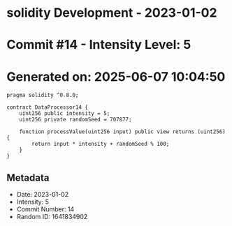﻿# solidity Development - 2023-01-02
# Commit #14 - Intensity Level: 5
# Generated on: 2025-06-07 10:04:50
```solidity
pragma solidity ^0.8.0;

contract DataProcessor14 {
    uint256 public intensity = 5;
    uint256 private randomSeed = 707877;

    function processValue(uint256 input) public view returns (uint256) {
        return input * intensity + randomSeed % 100;
    }
}
```
## Metadata
- Date: 2023-01-02
- Intensity: 5
- Commit Number: 14
- Random ID: 1641834902
